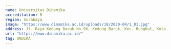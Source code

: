 ```yaml
---
name: Universitas Dinamika
accreditation: B
region: Surabaya
image: "https://www.dinamika.ac.id/uploads/18/2020-04/1_01.jpg"
address: Jl. Raya Kedung Baruk No.98, Kedung Baruk, Kec. Rungkut, Kota SBY, Jawa Timur 60298, Indonesia
url: "https://www.dinamika.ac.id/"
tag: UNDIKA
---
```

